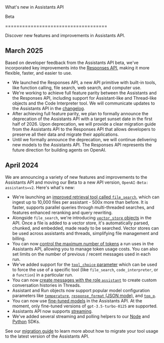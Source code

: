 What's new in Assistants API

Beta

====================================

Discover new features and improvements in Assistants API.

March 2025
----------

Based on developer feedback from the Assistants API beta, we've incorporated key improvements into the [Responses API](/docs/guides/responses-vs-chat-completions), making it more flexible, faster, and easier to use.

*   We launched the Responses API, a new API primitive with built-in tools, like function calling, file search, web search, and computer use.
*   We're working to achieve full feature parity between the Assistants and the Responses API, including support for Assistant-like and Thread-like objects and the Code Interpreter tool. We will communicate updates to the Assistants API in the [changelog](/docs/changelog).
*   After achieving full feature parity, we plan to formally announce the deprecation of the Assistants API with a target sunset date in the first half of 2026. Upon deprecation, we will provide a clear migration guide from the Assistants API to the Responses API that allows developers to preserve all their data and migrate their applications.
*   Until we formally announce the deprecation, we will continue delivering new models to the Assistants API. The Responses API represents the future direction for building agents on OpenAI.

April 2024
----------

We are announcing a variety of new features and improvements to the Assistants API and moving our Beta to a new API version, `OpenAI-Beta: assistants=v2`. Here's what's new:

*   We're launching an [improved retrieval tool called `file_search`](/docs/assistants/tools/file-search), which can ingest up to 10,000 files per assistant - 500x more than before. It is faster, supports parallel queries through multi-threaded searches, and features enhanced reranking and query rewriting.
*   Alongside `file_search`, we're introducing [`vector_store` objects](/docs/assistants/tools/file-search#vector-stores) in the API. Once a file is added to a vector store, it's automatically parsed, chunked, and embedded, made ready to be searched. Vector stores can be used across assistants and threads, simplifying file management and billing.
*   You can now [control the maximum number of tokens](/docs/assistants/overview) a run uses in the Assistants API, allowing you to manage token usage costs. You can also set limits on the number of previous / recent messages used in each run.
*   We've added support for the [`tool_choice` parameter](/docs/api-reference/runs/object#runs/object-tool_choice) which can be used to force the use of a specific tool (like `file_search`, `code_interpreter`, or a `function`) in a particular run.
*   You can now [create messages with the role `assistant`](/docs/api-reference/messages/createMessage#messages-createmessage-role) to create custom conversation histories in Threads.
*   Assistant and Run objects now support popular model configuration parameters like [`temperature`](/docs/api-reference/assistants/createAssistant#assistants-createassistant-temperature), [`response_format` (JSON mode)](/docs/api-reference/assistants/createAssistant#assistants-createassistant-response_format), and [`top_p`](/docs/api-reference/assistants/createAssistant#assistants-createassistant-top_p).
*   You can now use [fine-tuned models](/docs/guides/fine-tuning) in the Assistants API. At the moment, only fine-tuned versions of `gpt-3.5-turbo-0125` are supported.
*   Assistants API now supports [streaming](/docs/assistants/overview#step-4-create-a-run?context=with-streaming).
*   We've added several streaming and polling helpers to our [Node](https://github.com/openai/openai-node/blob/master/helpers.md) and [Python](https://github.com/openai/openai-python/blob/main/helpers.md) SDKs.

See our [migration guide](/docs/assistants/migration) to learn more about how to migrate your tool usage to the latest version of the Assistants API.
